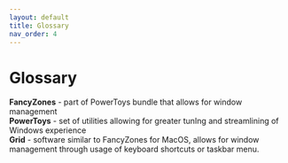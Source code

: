 ```yaml
---
layout: default
title: Glossary
nav_order: 4
---
```


# Glossary


**FancyZones** - part of PowerToys bundle that allows for window management\
**PowerToys** - set of utilities allowing for greater tunIng and streamlining of Windows experience\
**Grid** - software similar to FancyZones for MacOS, allows for window management through usage of keyboard shortcuts or taskbar menu.
